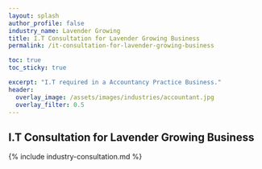 ```yaml
---
layout: splash 
author_profile: false 
industry_name: Lavender Growing
title: I.T Consultation for Lavender Growing Business
permalink: /it-consultation-for-lavender-growing-business

toc: true
toc_sticky: true

excerpt: "I.T required in a Accountancy Practice Business."
header:
  overlay_image: /assets/images/industries/accountant.jpg
  overlay_filter: 0.5 
---
```


## I.T Consultation for Lavender Growing Business

{% include industry-consultation.md %}
